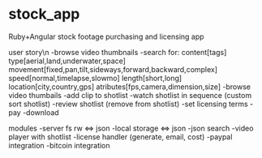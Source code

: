 # stock_app
Ruby+Angular stock footage purchasing and licensing app

user story\n
-browse video thumbnails
-search for:  content[tags]
              type[aerial,land,underwater,space]
              movement[fixed,pan,tilt,sideways,forward,backward,complex]
              speed[normal,timelapse,slowmo]
              length[short,long]
              location[city,country,gps]
              atributes[fps,camera,dimension,size]
-browse video thumbails
-add clip to shotlist
-watch shotlist in sequence (custom sort shotlist)
-review shotlist (remove from shotlist)
-set licensing terms
-pay
-download


modules
-server fs rw <=> json
-local storage <=> json
-json search
-video player with shotlist
-license handler (generate, email, cost)
-paypal integration
-bitcoin integration
